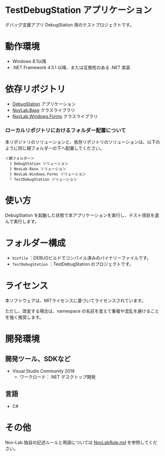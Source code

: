 # TestDebugStation アプリケーション

デバッグ支援アプリ DebugStation 用のテストプロジェクトです。


# 動作環境

- Windows 8.1以降
- .NET Framework 4.5.1 以降、または互換性のある .NET 実装


# 依存リポジトリ

- [DebugStation](https://github.com/Nov-Lab/DebugStation) アプリケーション
- [NovLab.Base](https://github.com/Nov-Lab/NovLab.Base) クラスライブラリ
- [NovLab.Windows.Forms](https://github.com/Nov-Lab/NovLab.Windows.Forms) クラスライブラリ

### ローカルリポジトリにおけるフォルダー配置について

本リポジトリのソリューションと、依存リポジトリのソリューションは、以下のように同じ親フォルダーの下へ配置してください。
```
＜親フォルダー＞
  ├ DebugStation ソリューション
  ├ NovLab.Base ソリューション
  ├ NovLab.Windows.Forms ソリューション
  └ TestDebugStation ソリューション
```


# 使い方

DebugStation を起動した状態で本アプリケーションを実行し、テスト項目を選んで実行します。


# フォルダー構成

- `binfile` ：DEBUGビルドでコンパイル済みのバイナリーファイルです。
- `TestDebugStation` ：TestDebugStation のプロジェクトです。


# ライセンス

本ソフトウェアは、MITライセンスに基づいてライセンスされています。

ただし、改変する場合は、namespace の名前を変えて重複や混乱を避けることを強く推奨します。


# 開発環境

## 開発ツール、SDKなど
- Visual Studio Community 2019
  - ワークロード：.NET デスクトップ開発

## 言語
- C#


# その他

Nov-Lab 独自の記述ルールと用語については [NovLabRule.md](https://github.com/Nov-Lab/Nov-Lab/blob/main/NovLabRule.md) を参照してください。
